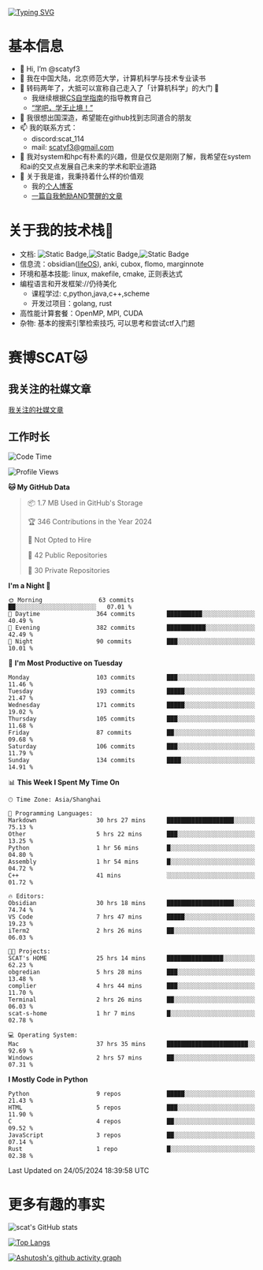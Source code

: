 [![Typing SVG](https://readme-typing-svg.demolab.com?font=Fira+Code&pause=1000&center=true&vCenter=true&multiline=true&width=470&height=98&lines=Across+the+Great+Wall+;we+can+reach+every+corner+in+the+world)](https://git.io/typing-svg)

# 基本信息
- 👋 Hi, I’m @scatyf3
- 👀 我在中国大陆，北京师范大学，计算机科学与技术专业读书
- 🌱 转码两年了，大抵可以宣称自己走入了「计算机科学」的大门 🥺
  - 我继续根据[CS自学指南](https://csdiy.wiki/)的指导教育自己 
  - [“学吧，学无止境！” ](https://www.acm.org/binaries/content/assets/education/cs2013_chinese.pdf)
- 💞️ 我很想出国深造，希望能在github找到志同道合的朋友
- 📫 我的联系方式：
  -   discord:scat_114
  -   mail: scatyf3@gmail.com
- 🌟 我对system和hpc有朴素的兴趣，但是仅仅是刚刚了解，我希望在system和ai的交叉点发展自己未来的学术和职业道路
- 🤔 关于我是谁，我秉持着什么样的价值观
  - 我的[个人博客](https://scatyfs-blog.gitbook.io/scats-blog)
  - [一篇自我勉励AND警醒的文章](https://www.zhihu.com/question/595969891/answer/3060352057)
 
# 关于我的技术栈🔧
- 文档: ![Static Badge](https://img.shields.io/badge/markdown-gray),![Static Badge](https://img.shields.io/badge/latex-gray),![Static Badge](https://img.shields.io/badge/marp-blue)
- 信息流：obsidian([lifeOS](https://github.com/quanru/obsidian-example-lifeos)), anki, cubox, flomo, marginnote
- 环境和基本技能: linux, makefile, cmake, 正则表达式
- 编程语言和开发框架://仍待美化
  - 课程学过: c,python,java,c++,scheme
  - 开发过项目：golang, rust
- 高性能计算套餐：OpenMP, MPI, CUDA 
- 杂物: 基本的搜索引擎检索技巧, 可以思考和尝试ctf入门题

# 赛博SCAT🐱

## 我关注的社媒文章
[我关注的社媒文章](https://www.notion.so/6379b986d4964818b078b0328b41f73b?v=19fc0e6483ec4fada09d6c68f7b20732)

## 工作时长
<!--START_SECTION:waka-->
![Code Time](http://img.shields.io/badge/Code%20Time-120%20hrs%2011%20mins-blue)

![Profile Views](http://img.shields.io/badge/Profile%20Views-0-blue)

**🐱 My GitHub Data** 

> 📦 1.7 MB Used in GitHub's Storage 
 > 
> 🏆 346 Contributions in the Year 2024
 > 
> 🚫 Not Opted to Hire
 > 
> 📜 42 Public Repositories 
 > 
> 🔑 30 Private Repositories 
 > 
**I'm a Night 🦉** 

```text
🌞 Morning                63 commits          ██░░░░░░░░░░░░░░░░░░░░░░░   07.01 % 
🌆 Daytime                364 commits         ██████████░░░░░░░░░░░░░░░   40.49 % 
🌃 Evening                382 commits         ███████████░░░░░░░░░░░░░░   42.49 % 
🌙 Night                  90 commits          ███░░░░░░░░░░░░░░░░░░░░░░   10.01 % 
```
📅 **I'm Most Productive on Tuesday** 

```text
Monday                   103 commits         ███░░░░░░░░░░░░░░░░░░░░░░   11.46 % 
Tuesday                  193 commits         █████░░░░░░░░░░░░░░░░░░░░   21.47 % 
Wednesday                171 commits         █████░░░░░░░░░░░░░░░░░░░░   19.02 % 
Thursday                 105 commits         ███░░░░░░░░░░░░░░░░░░░░░░   11.68 % 
Friday                   87 commits          ██░░░░░░░░░░░░░░░░░░░░░░░   09.68 % 
Saturday                 106 commits         ███░░░░░░░░░░░░░░░░░░░░░░   11.79 % 
Sunday                   134 commits         ████░░░░░░░░░░░░░░░░░░░░░   14.91 % 
```


📊 **This Week I Spent My Time On** 

```text
🕑︎ Time Zone: Asia/Shanghai

💬 Programming Languages: 
Markdown                 30 hrs 27 mins      ███████████████████░░░░░░   75.13 % 
Other                    5 hrs 22 mins       ███░░░░░░░░░░░░░░░░░░░░░░   13.25 % 
Python                   1 hr 56 mins        █░░░░░░░░░░░░░░░░░░░░░░░░   04.80 % 
Assembly                 1 hr 54 mins        █░░░░░░░░░░░░░░░░░░░░░░░░   04.72 % 
C++                      41 mins             ░░░░░░░░░░░░░░░░░░░░░░░░░   01.72 % 

🔥 Editors: 
Obsidian                 30 hrs 18 mins      ███████████████████░░░░░░   74.74 % 
VS Code                  7 hrs 47 mins       █████░░░░░░░░░░░░░░░░░░░░   19.23 % 
iTerm2                   2 hrs 26 mins       ██░░░░░░░░░░░░░░░░░░░░░░░   06.03 % 

🐱‍💻 Projects: 
SCAT's HOME              25 hrs 14 mins      ████████████████░░░░░░░░░   62.23 % 
obgredian                5 hrs 28 mins       ███░░░░░░░░░░░░░░░░░░░░░░   13.48 % 
complier                 4 hrs 44 mins       ███░░░░░░░░░░░░░░░░░░░░░░   11.70 % 
Terminal                 2 hrs 26 mins       ██░░░░░░░░░░░░░░░░░░░░░░░   06.03 % 
scat-s-home              1 hr 7 mins         █░░░░░░░░░░░░░░░░░░░░░░░░   02.78 % 

💻 Operating System: 
Mac                      37 hrs 35 mins      ███████████████████████░░   92.69 % 
Windows                  2 hrs 57 mins       ██░░░░░░░░░░░░░░░░░░░░░░░   07.31 % 
```

**I Mostly Code in Python** 

```text
Python                   9 repos             █████░░░░░░░░░░░░░░░░░░░░   21.43 % 
HTML                     5 repos             ███░░░░░░░░░░░░░░░░░░░░░░   11.90 % 
C                        4 repos             ██░░░░░░░░░░░░░░░░░░░░░░░   09.52 % 
JavaScript               3 repos             ██░░░░░░░░░░░░░░░░░░░░░░░   07.14 % 
Rust                     1 repo              █░░░░░░░░░░░░░░░░░░░░░░░░   02.38 % 
```




 Last Updated on 24/05/2024 18:39:58 UTC
<!--END_SECTION:waka-->


# 更多有趣的事实 

![scat's GitHub stats](https://github-readme-stats.vercel.app/api?username=scatyf3&count_private=true&theme=synthwave)

[![Top Langs](https://github-readme-stats.vercel.app/api/top-langs/?username=scatyf3&layout=compact&langs_count=12&theme=synthwave&hide=javascript,html,css&size_weight=0.5&count_weight=0.5)](https://github.com/anuraghazra/github-readme-statss)

[![Ashutosh's github activity graph](https://github-readme-activity-graph.vercel.app/graph?username=scatyf3&theme=dracula)](https://github.com/ashutosh00710/github-readme-activity-graph)

<!---
scatfy3/scatfy3 is a ✨ special ✨ repository because its `README.md` (this file) appears on your GitHub profile.
You can click the Preview link to take a look at your changes.
--->
